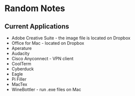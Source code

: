 # Random Notes

## Current Applications

- Adobe Creative Suite - the image file is located on Dropbox
- Office for Mac - located on Dropbox
- Aperature
- Audacity
- Cisco Anyconnect - VPN client
- CoolTerm
- Cyberduck
- Eagle
- Pi Filler
- MacTex
- WineBottler - run .exe files on Mac


